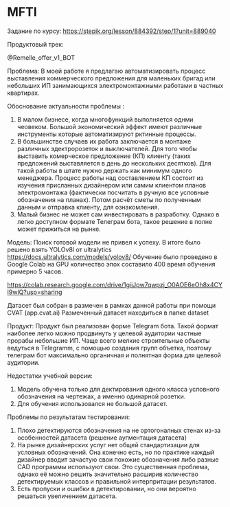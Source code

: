 # MFTI

Задание по курсу: https://stepik.org/lesson/884392/step/1?unit=889040

Продуктовый трек:

@Remelle_offer_v1_BOT

Проблема: 
В моей работе я предлагаю автоматизировать процесс выставления коммерческого предложения для маленьких бригад или небольших ИП занимающихся электромонтажными работами в частных квартирах.

Обоснование актуальности проблемы :
1. В малом бизнесе, когда многофункций выполняется однми чеовеком. Большой экономический эффект имеют различные инструменты которые автоматизируют рктинные процессы.
2. В большинстве случаев их работа заключается в монтаже различных эдектророзеток и выключателей. Для того чтобы выставить комерческое предложение (КП) клиенту (таких предложений выставляется в день до нескольких десятков). Для такой работы в штате нужно держать как минимум одного менеджера. Процесс работы над составлением КП состоит из изучения присланных дизайнером или самим клиентом планов электромонтажа (фактически посчитать в ручную все условные обозначения на планах). Потом расчёт сметы по полученным данным и отправка клиенту, для ознакомления.
3. Малый бизнес не может сам инвестировать в разработку. Однако в легко доступном формате Телеграм бота, такое решение в полне может прижиться на рынке.

Модель:
Поиск готовой модели не привел к успеху. В итоге было решено взять YOLOv8l от ultralytics
https://docs.ultralytics.com/models/yolov8/
Обучение было проведено в Google Colab на GPU количество эпох составило 400 время обучения примерно 5 часов.

https://colab.research.google.com/drive/1giiJpw7qwpzj_O0AOE6eOh8x4CYI9wlQ?usp=sharing

Датасет был собран в размечен в рамках данной работы при помощи CVAT (app.cvat.ai)
Размеченный датасет находиться в папке dataset 

Продукт:
Продукт был реализован форме Telegram бота. Такой формат наиболее легко можно продвинуть у целевой аудитории частные прорабы небольшие ИП. Чаще всего мелкие строительные объекты ведуться в Telegramm, с помощью создания групп объетка, поэтому телеграм бот максимально органичная и полнятная форма для целевой аудитории.

Недостатки учебной версии:
1. Модель обучена только для дектирования одного класса условного обозначения на чертежах, а именно одинарной розетки.
2. Для обучения использовался не большой датасет.

Проблемы по результатам тестирования:
1. Плохо детектируются обозначения на не ортогоналных стенах из-за особенностей датасета (решение аугментация датасета)
2. На рынке дизайнерских услуг нет общей стандартизации для условных обозначений. Она конечно есть, но по практике каждый дизайнер вводит зачастую свои похожие обозначения либо разные CAD программы используют свои. Это существенная проблема, однако её можно решить значительно расширив количество детектируемых классов и правильной интерпритации результатов.
3. Есть пропуски и ошибки в детектировании, но они вероятно решаться увеличением датасета.  






